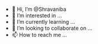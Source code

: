 - 👋 Hi, I’m @Shravaniba
- 👀 I’m interested in ...
- 🌱 I’m currently learning ...
- 💞️ I’m looking to collaborate on ...
- 📫 How to reach me ...

<!---
Shravaniba/Shravaniba is a ✨ special ✨ repository because its `README.md` (this file) appears on your GitHub profile.
You can click the Preview link to take a look at your changes.
--->
